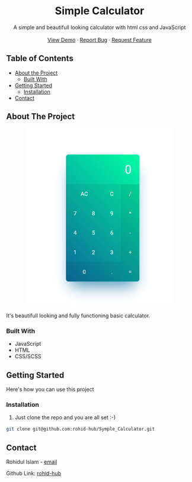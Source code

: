 <p align="center">

  <h1 align="center">Simple Calculator</h1>

  <p align="center">
     A simple and beautifull looking calculator with html css and JavaScript
    <br />
    <br />
    <a href="https://symple-calculator-by-rohid.netlify.com">View Demo</a>
    ·
    <a href="https://github.com/rohid-hub/Symple_Calculator/issues">Report Bug</a>
    ·
    <a href="https://github.com/rohid-hub/Symple_Calculator/issues">Request Feature</a>
  </p>
</p>


<!-- TABLE OF CONTENTS -->
## Table of Contents

* [About the Project](#about-the-project)
  * [Built With](#built-with)
* [Getting Started](#getting-started)
  * [Installation](#installation)
* [Contact](#contact)



<!-- ABOUT THE PROJECT -->
## About The Project

<p align="center"><img src="./images/screen_shot-1.png" width="400px"><p>

It's beautifull looking and fully functioning basic calculator.

### Built With
* JavaScript
* HTML
* CSS/SCSS



<!-- GETTING STARTED -->
## Getting Started

Here's how you can use this project

### Installation

1. Just clone the repo and you are all set :-)
```sh
git clone git@github.com:rohid-hub/Symple_Calculator.git
```



<!-- CONTACT -->
## Contact

Rohidul Islam - [email](rohidul677@gmail.com)

Github Link: [rohid-hub](https://github.com/rohid-hub)